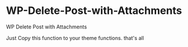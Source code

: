 # WP-Delete-Post-with-Attachments
WP Delete Post with Attachments

Just Copy this function to your theme functions. that's all
